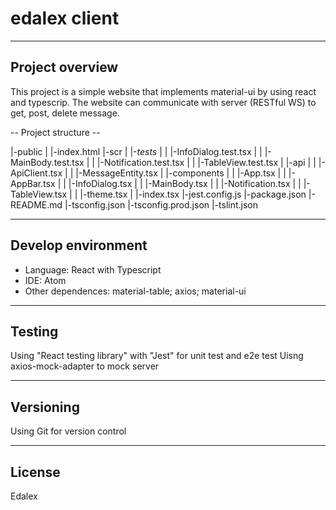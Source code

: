 # edalex client
----------------
Project overview
----------------
This project is a simple website that implements material-ui by using react and typescrip. 
The website can communicate with server (RESTful WS) to get, post, delete message.

-- Project structure --

|-public
|	|-index.html
|-scr
|	|-_tests_
|	|	|-InfoDialog.test.tsx
|	|	|-MainBody.test.tsx
|	|	|-Notification.test.tsx
|	|	|-TableView.test.tsx
|	|-api
|	|	|-ApiClient.tsx
|	|	|-MessageEntity.tsx
|	|-components
|	|	|-App.tsx
|	|	|-AppBar.tsx
|	|	|-InfoDialog.tsx
|	|	|-MainBody.tsx
|	|	|-Notification.tsx
|	|	|-TableView.tsx
|	|	|-theme.tsx
|	|-index.tsx
|-jest.config.js
|-package.json
|-README.md
|-tsconfig.json
|-tsconfig.prod.json
|-tslint.json

-------------------
Develop environment
-------------------
- Language: React with Typescript
- IDE: Atom
- Other dependences: material-table; axios; material-ui

--------
Testing
--------
Using "React testing library" with "Jest" for unit test and e2e test
Uisng axios-mock-adapter to mock server

----------
Versioning
----------
Using Git for version control

-------
License
-------
Edalex

